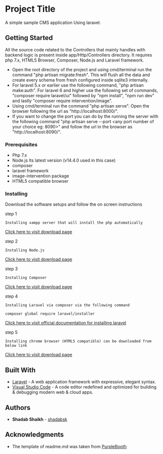 # Project Title
A simple sample CMS application Using laravel.

## Getting Started
All the source code related to the Controllers that mainly handles with backend logic is present inside app/Http/Controllers directory. It requires php 7.x, HTML5 Browser, Composer, Node.js and Laravel framework.
* Open the root directory of the project and using cmd/terminal run the command "php artisan migrate:fresh". This will flush all the data and create every schema from fresh configured inside sqlite3 internally.
* For laravel 5.x or earlier use the following command, "php artisan make:auth". For laravel 6 and higher use the following set of commands, "composer require laravel/ui" followed by "npm install", "npm run dev" and lastly "composer require intervention/image".
* Using cmd/terminal run the command "php artisan serve". Open the browser following the url as "http://localhost:8000/".
* If you want to change the port you can do by the running the server with the following command "php artisan serve --port <any port number of your choice eg: 8090>" and follow the url in the browser as "http://localhost:8090/".	


### Prerequisites

* Php 7.x
* Node.js lts latest version (v14.4.0 used in this case)
* composer
* laravel framework
* image-intervention package
* HTML5 compatible browser


### Installing

Download the software setups and follow the on screen instructions

step 1

```
Installing xampp server that will install the php automatically
```
[Click here to visit download page](https://www.apachefriends.org/download.html)

step 2

```
Installing Node.js
```
[Click here to visit download page](https://nodejs.org/en/download/)

step 3
```
Installing Composer
```
[Click here to visit download page](https://getcomposer.org/download/)

step 4

```
Installing Laravel via composer via the following command
```
```
composer global require laravel/installer
```
[Click here to visit official documentation for installing laravel](https://laravel.com/docs/7.x/installation)

step 5

```
Installing chrome browser (HTML5 compatible) can be downloaded from below link
```
[Click here to visit download page](https://www.google.com/chrome/)

## Built With

* [Laravel](https://laravel.com/) - A web application framework with expressive, elegant syntax.
* [Visual Studio Code](https://code.visualstudio.com/) - A code editor redefined and optimized for building & debugging modern web & cloud apps. 


## Authors

* **Shadab Shaikh** - [shadabsk](https://github.com/shadabsk)

## Acknowledgments

* The template of readme.md was taken from [PurpleBooth](https://github.com/PurpleBooth)

